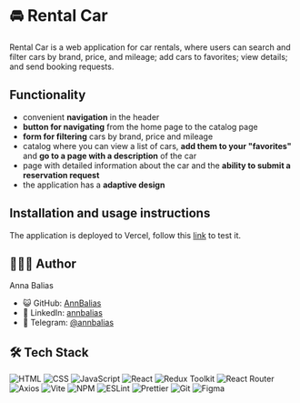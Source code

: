 # 🚘 Rental Car

Rental Car is a web application for car rentals, where users can search and filter cars by brand, price, and mileage; add cars to favorites; view details; and send booking requests.

## Functionality

- convenient **navigation** in the header
- **button for navigating** from the home page to the catalog page
- **form for filtering** cars by brand, price and mileage
- catalog where you can view a list of cars, **add them to your "favorites"** and **go to a page with a description** of the car
- page with detailed information about the car and the **ability to submit a reservation request**
- the application has a **adaptive design**

## Installation and usage instructions

The application is deployed to Vercel, follow this [link](https://rental-car-six-mauve.vercel.app/) to test it.

## 👩🏻‍💼 Author

Anna Balias

- 😺 GitHub: [AnnBalias](https://github.com/AnnBalias)
- 💼 LinkedIn: [annbalias](https://www.linkedin.com/in/annbalias)
- 💬 Telegram: [@annbalias](https://t.me/annbalias)

## 🛠️ Tech Stack

![HTML](https://img.shields.io/badge/HTML-3470ff?style=for-the-badge&logo=html5&logoColor=white)
![CSS](https://img.shields.io/badge/css-3470ff?style=for-the-badge&logo=css3&logoColor=white)
![JavaScript](https://img.shields.io/badge/JavaScript-3470ff?style=for-the-badge&logo=javascript&logoColor=white)
![React](https://img.shields.io/badge/React-3470ff?style=for-the-badge&logo=react&logoColor=white)
![Redux Toolkit](https://img.shields.io/badge/Redux%20Toolkit-3470ff?style=for-the-badge&logo=redux&logoColor=white)
![React Router](https://img.shields.io/badge/React%20Router-3470ff?style=for-the-badge&logo=reactrouter&logoColor=white)
![Axios](https://img.shields.io/badge/Axios-3470ff?style=for-the-badge&logo=axios&logoColor=white)
![Vite](https://img.shields.io/badge/Vite-3470ff?style=for-the-badge&logo=vite&logoColor=white)
![NPM](https://img.shields.io/badge/NPM-3470ff?style=for-the-badge&logo=npm&logoColor=white)
![ESLint](https://img.shields.io/badge/ESLint-3470ff?style=for-the-badge&logo=eslint&logoColor=white)
![Prettier](https://img.shields.io/badge/Prettier-3470ff?style=for-the-badge&logo=prettier&logoColor=white)
![Git](https://img.shields.io/badge/Git-3470ff?style=for-the-badge&logo=git&logoColor=white)
![Figma](https://img.shields.io/badge/Figma-3470ff?style=for-the-badge&logo=figma&logoColor=white)
